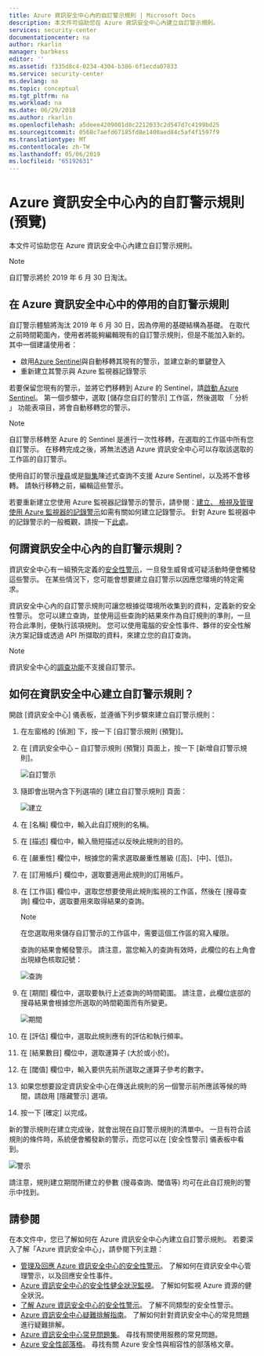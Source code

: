 ```yaml
---
title: Azure 資訊安全中心內的自訂警示規則 | Microsoft Docs
description: 本文件可協助您在 Azure 資訊安全中心內建立自訂警示規則。
services: security-center
documentationcenter: na
author: rkarlin
manager: barbkess
editor: ''
ms.assetid: f335d8c4-0234-4304-b386-6f1ecda07833
ms.service: security-center
ms.devlang: na
ms.topic: conceptual
ms.tgt_pltfrm: na
ms.workload: na
ms.date: 06/29/2018
ms.author: rkarlin
ms.openlocfilehash: a5deee4209001d8c2212033c2d547d7c4199bd25
ms.sourcegitcommit: 0568c7aefd67185fd8e1400aed84c5af4f1597f9
ms.translationtype: MT
ms.contentlocale: zh-TW
ms.lasthandoff: 05/06/2019
ms.locfileid: "65192631"
---
```

# <a name="custom-alert-rules-in-azure-security-center-preview"></a>Azure 資訊安全中心內的自訂警示規則 (預覽)
本文件可協助您在 Azure 資訊安全中心內建立自訂警示規則。

> [!NOTE]
> 自訂警示將於 2019 年 6 月 30 日淘汰。

## <a name="retirement-of-custom-alert-rules-in-azure-security-center"></a>在 Azure 資訊安全中心中的停用的自訂警示規則

自訂警示體驗將淘汰 2019 年 6 月 30 日，因為停用的基礎結構為基礎。 在取代之前時間範圍內，使用者將能夠編輯現有的自訂警示規則，但是不能加入新的。
其中一個建議使用者：
- 啟用[Azure Sentinel](https://azure.microsoft.com/services/azure-sentinel/)與自動移轉其現有的警示，並建立新的單鍵登入
- 重新建立其警示與 Azure 監視器記錄警示
                                     
若要保留您現有的警示，並將它們移轉到 Azure 的 Sentinel，請[啟動 Azure Sentinel](https://portal.azure.com/#create/Microsoft.ASI/preview)。 第一個步驟中，選取 [儲存您自訂的警示] 工作區，然後選取 「 分析 」 功能表項目，將會自動移轉您的警示。

> [!NOTE]
> 自訂警示移轉至 Azure 的 Sentinel 是進行一次性移轉，在選取的工作區中所有您自訂警示。 在移轉完成之後，將無法透過 Azure 資訊安全中心可以存取該選取的工作區的自訂警示。
>
> 使用自訂的警示[搜尋](https://docs.microsoft.com/azure/azure-monitor/log-query/search-queries)或是[聯集](https://docs-analytics-eus.azurewebsites.net/queryLanguage/query_language_unionoperator.html)陳述式查詢不支援 Azure Sentinel，以及將不會移轉。 請執行移轉之前，編輯這些警示。

若要重新建立您使用 Azure 監視器記錄警示的警示，請參閱：[建立、 檢視及管理使用 Azure 監視器的記錄警示](https://docs.microsoft.com/azure/azure-monitor/platform/alerts-log)如需有關如何建立記錄警示。 針對 Azure 監視器中的記錄警示的一般概觀，請按一下[此處](https://docs.microsoft.com/azure/azure-monitor/platform/alerts-unified-log)。

## <a name="what-are-custom-alert-rules-in-security-center"></a>何謂資訊安全中心內的自訂警示規則？

資訊安全中心有一組預先定義的[安全性警示](https://docs.microsoft.com/azure/security-center/security-center-managing-and-responding-alerts)，一旦發生威脅或可疑活動時便會觸發這些警示。 在某些情況下，您可能會想要建立自訂警示以因應您環境的特定需求。

資訊安全中心內的自訂警示規則可讓您根據從環境所收集到的資料，定義新的安全性警示。 您可以建立查詢，並使用這些查詢的結果來作為自訂規則的準則，一旦符合此準則，便執行該項規則。 您可以使用電腦的安全性事件、夥伴的安全性解決方案記錄或透過 API 所擷取的資料，來建立您的自訂查詢。

> [!NOTE]
> 資訊安全中心的[調查功能](security-center-investigation.md)不支援自訂警示。
>
>

## <a name="how-to-create-a-custom-alert-rule-in-security-center"></a>如何在資訊安全中心建立自訂警示規則？

開啟 [資訊安全中心] 儀表板，並遵循下列步驟來建立自訂警示規則：

1.  在左窗格的 [偵測] 下，按一下 [自訂警示規則 (預覽)]。
2.  在 [資訊安全中心 – 自訂警示規則 (預覽)] 頁面上，按一下 [新增自訂警示規則]。

    ![自訂警示](./media/security-center-custom-alert/security-center-custom-alert-fig1.png)

3.  隨即會出現內含下列選項的 [建立自訂警示規則] 頁面：

    ![建立](./media/security-center-custom-alert/security-center-custom-alert-fig2.png)

4.  在 [名稱] 欄位中，輸入此自訂規則的名稱。
5.  在 [描述] 欄位中，輸入簡短描述以反映此規則的目的。
6.  在 [嚴重性] 欄位中，根據您的需求選取嚴重性層級 ([高]、[中]、[低])。
7.  在 [訂用帳戶] 欄位中，選取要適用此規則的訂用帳戶。
8.  在 [工作區] 欄位中，選取您想要使用此規則監視的工作區，然後在 [搜尋查詢] 欄位中，選取要用來取得結果的查詢。

    > [!NOTE]
    > 在您選取用來儲存自訂警示的工作區中，需要這個工作區的寫入權限。
    >
    >

    查詢的結果會觸發警示。 請注意，當您輸入的查詢有效時，此欄位的右上角會出現綠色核取記號：

    ![查詢](./media/security-center-custom-alert/security-center-custom-alert-fig3.png)

10. 在 [期間] 欄位中，選取要執行上述查詢的時間範圍。 請注意，此欄位底部的搜尋結果會根據您所選取的時間範圍而有所變更。

    ![期間](./media/security-center-custom-alert/security-center-custom-alert-fig4.png)

11. 在 [評估] 欄位中，選取此規則應有的評估和執行頻率。
12. 在 [結果數目] 欄位中，選取運算子 (大於或小於)。
13. 在 [閾值] 欄位中，輸入要供先前所選取之運算子參考的數字。
14. 如果您想要設定資訊安全中心在傳送此規則的另一個警示前所應該等候的時間，請啟用 [隱藏警示] 選項。
15. 按一下 [確定] 以完成。

新的警示規則在建立完成後，就會出現在自訂警示規則的清單中。 一旦有符合該規則的條件時，系統便會觸發新的警示，而您可以在 [安全性警示] 儀表板中看到。

![警示](./media/security-center-custom-alert/security-center-custom-alert-fig5.png)

請注意，規則建立期間所建立的參數 (搜尋查詢、閾值等) 均可在此自訂規則的警示中找到。

## <a name="see-also"></a>請參閱
在本文件中，您已了解如何在 Azure 資訊安全中心內建立自訂警示規則。 若要深入了解「Azure 資訊安全中心」，請參閱下列主題：

* [管理及回應 Azure 資訊安全中心的安全性警示](https://docs.microsoft.com/azure/security-center/security-center-managing-and-responding-alerts)。 了解如何在資訊安全中心管理警示，以及回應安全性事件。
* [Azure 資訊安全中心的安全性健全狀況監視](security-center-monitoring.md)。 了解如何監視 Azure 資源的健全狀況。
* [了解 Azure 資訊安全中心的安全性警示](https://docs.microsoft.com/azure/security-center/security-center-alerts-type)。 了解不同類型的安全性警示。
* [Azure 資訊安全中心疑難排解指南](https://docs.microsoft.com/azure/security-center/security-center-troubleshooting-guide)。 了解如何針對資訊安全中心的常見問題進行疑難排解。
* [Azure 資訊安全中心常見問題集](security-center-faq.md)。 尋找有關使用服務的常見問題。
* [Azure 安全性部落格](https://blogs.msdn.com/b/azuresecurity/)。 尋找有關 Azure 安全性與相容性的部落格文章。
